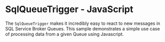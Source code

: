 # SqlQueueTrigger - JavaScript

The `SqlQueueTrigger` makes it incredibly easy to react to new messages in SQL Service Broker Queues. This sample demonstrates a simple use case of processing data from a given Queue using Javascript.

